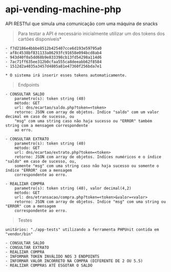 # api-vending-machine-php
API RESTful que simula uma comunicação com uma máquina de snacks

>Para testar a API é necessário inicialmente utilizar um dos tokens dos cartões disponíveis*
    
    - f7d2186e4bbbe8512b425407cce6d193e59795a0
    - af8c4538bf831133a86293fc91658e094bcd8ab4
    - 943d40f0a5dd68b9e833398cb13fd54298a114d6
    - 7ac71ff635ee312b0cfaa555ca8deeabb62f8584
    - 1512d2a4035a3457d4805a81e47360f256bda7e1

	* O sistema irá inserir esses tokens automaticamente.

>Endpoints

    - CONSULTAR SALDO
        parametro(s): token string (40)
        método: GET
        url: dns/ecartao/saldo.php?token=<token>
        retorno: JSON com array de objetos. Indice "saldo" com um valor decimal em caso de sucesso, ou 
        "msg" com uma string caso não haja sucesso ou "ERROR" também string com a mensagem correspondente 
        ao erro.

    - CONSULTAR EXTRATO
        parametro(s): token string (40)
        método: GET
        url: dns/ecartao/extrato.php?token=<token>
        retorno: JSON com array de objetos. Indíces numéricos e o índice "saldo" em caso de sucesso, ou, 
        somente "msg" com uma string caso não haja sucesso ou somente o índice "ERROR" com a mensagem 
        correspondente ao erro.

    - REALIZAR COMPRA
        parametro(s): token string (40), valor decimal(4,2)
        método: GET
        url: dns/etransacao/compra.php?token=<token>&valor=<valor>
        retorno: JSON com array de objetos. Indice "msg" com uma string ou "ERROR" com a mensagem 
        correspondente ao erro.

>Testes

    unitários: "./app-tests" utilizando a ferramenta PHPUnit contida em "vendor/bin"	

    - CONSULTAR SALDO
    - CONSULTAR EXTRATO
    - REALIZAR COMPRA
    - INFORMAR TOKEN INVÁLIDO NOS 3 ENDPOINTS
    - INFORMAR VALOR INCORRETO NA COMPRA (DIFERENTE DE 2 OU 5.5)
    - REALIZAR COMPRAS ATÉ ESGOTAR O SALDO

